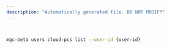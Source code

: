 ```yaml
---
description: "Automatically generated file. DO NOT MODIFY"
---
```


```bash


mgc-beta users cloud-pcs list --user-id {user-id}

```